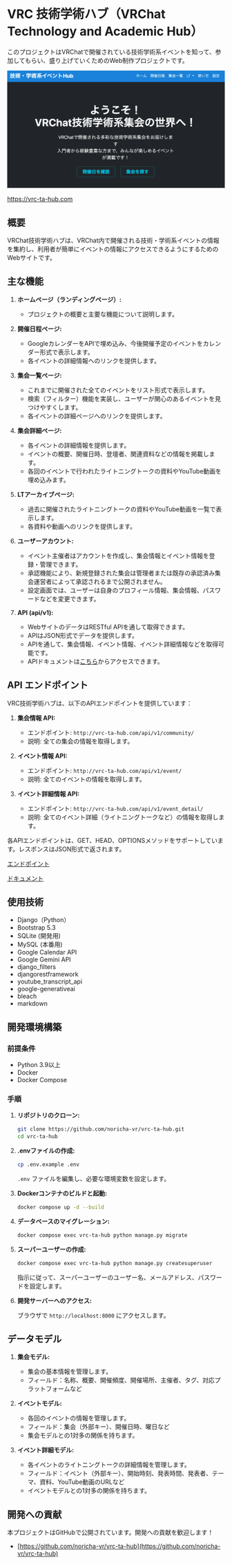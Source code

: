 # VRC 技術学術ハブ（VRChat Technology and Academic Hub）

このプロジェクトはVRChatで開催されている技術学術系イベントを知って、参加してもらい、盛り上げていくためのWeb制作プロジェクトです。

![VRChat技術学術ハブ Webサイト](app/ta_hub/static/ta_hub/image/screenshot.png)

https://vrc-ta-hub.com

## 概要

VRChat技術学術ハブは、VRChat内で開催される技術・学術系イベントの情報を集約し、利用者が簡単にイベントの情報にアクセスできるようにするためのWebサイトです。

## 主な機能

1. **ホームページ（ランディングページ）:**
    - プロジェクトの概要と主要な機能について説明します。

2. **開催日程ページ:**
    - GoogleカレンダーをAPIで埋め込み、今後開催予定のイベントをカレンダー形式で表示します。
    - 各イベントの詳細情報へのリンクを提供します。

3. **集会一覧ページ:**
    - これまでに開催された全てのイベントをリスト形式で表示します。
    - 検索（フィルター）機能を実装し、ユーザーが関心のあるイベントを見つけやすくします。
    - 各イベントの詳細ページへのリンクを提供します。

4. **集会詳細ページ:**
    - 各イベントの詳細情報を提供します。
    - イベントの概要、開催日時、登壇者、関連資料などの情報を掲載します。
    - 各回のイベントで行われたライトニングトークの資料やYouTube動画を埋め込みます。

5. **LTアーカイブページ:**
    - 過去に開催されたライトニングトークの資料やYouTube動画を一覧で表示します。
    - 各資料や動画へのリンクを提供します。

6. **ユーザーアカウント:**
    - イベント主催者はアカウントを作成し、集会情報とイベント情報を登録・管理できます。
    - 承認機能により、新規登録された集会は管理者または既存の承認済み集会運営者によって承認されるまで公開されません。
    - 設定画面では、ユーザーは自身のプロフィール情報、集会情報、パスワードなどを変更できます。


7. **API (api/v1):**
    - WebサイトのデータはRESTful APIを通して取得できます。
    - APIはJSON形式でデータを提供します。
    - APIを通して、集会情報、イベント情報、イベント詳細情報などを取得可能です。
    - APIドキュメントは[こちら](https://vrc-ta-hub.com/api/v1/)からアクセスできます。

## API エンドポイント

VRC技術学術ハブは、以下のAPIエンドポイントを提供しています：

1. **集会情報 API:**
    - エンドポイント: `http://vrc-ta-hub.com/api/v1/community/`
    - 説明: 全ての集会の情報を取得します。

2. **イベント情報 API:**
    - エンドポイント: `http://vrc-ta-hub.com/api/v1/event/`
    - 説明: 全てのイベントの情報を取得します。

3. **イベント詳細情報 API:**
    - エンドポイント: `http://vrc-ta-hub.com/api/v1/event_detail/`
    - 説明: 全てのイベント詳細（ライトニングトークなど）の情報を取得します。

各APIエンドポイントは、GET、HEAD、OPTIONSメソッドをサポートしています。レスポンスはJSON形式で返されます。

[エンドポイント](https://vrc-ta-hub.com/api/v1/)

[ドキュメント](app/api_v1/README.md)

## 使用技術

- Django（Python）
- Bootstrap 5.3
- SQLite (開発用)
- MySQL (本番用)
- Google Calendar API
- Google Gemini API
- django_filters
- djangorestframework
- youtube_transcript_api
- google-generativeai
- bleach
- markdown

## 開発環境構築

### 前提条件

- Python 3.9以上
- Docker
- Docker Compose

### 手順

1. **リポジトリのクローン:**

   ```bash
   git clone https://github.com/noricha-vr/vrc-ta-hub.git
   cd vrc-ta-hub
   ```

2. **.envファイルの作成:**

   ```bash
   cp .env.example .env
   ```

   `.env` ファイルを編集し、必要な環境変数を設定します。

3. **Dockerコンテナのビルドと起動:**

   ```bash
   docker compose up -d --build
   ```

4. **データベースのマイグレーション:**

   ```bash
   docker compose exec vrc-ta-hub python manage.py migrate
   ```

5. **スーパーユーザーの作成:**

   ```bash
   docker compose exec vrc-ta-hub python manage.py createsuperuser
   ```

   指示に従って、スーパーユーザーのユーザー名、メールアドレス、パスワードを設定します。

6. **開発サーバーへのアクセス:**

   ブラウザで `http://localhost:8000` にアクセスします。

## データモデル

1. **集会モデル:**
    - 集会の基本情報を管理します。
    - フィールド：名称、概要、開催頻度、開催場所、主催者、タグ、対応プラットフォームなど

2. **イベントモデル:**
    - 各回のイベントの情報を管理します。
    - フィールド：集会（外部キー）、開催日時、曜日など
    - 集会モデルとの1対多の関係を持ちます。

3. **イベント詳細モデル:**
    - 各イベントのライトニングトークの詳細情報を管理します。
    - フィールド：イベント（外部キー）、開始時刻、発表時間、発表者、テーマ、資料、YouTube動画のURLなど
    - イベントモデルとの1対多の関係を持ちます。

## 開発への貢献

本プロジェクトはGitHubで公開されています。開発への貢献を歓迎します！

- [https://github.com/noricha-vr/vrc-ta-hub](https://github.com/noricha-vr/vrc-ta-hub)

